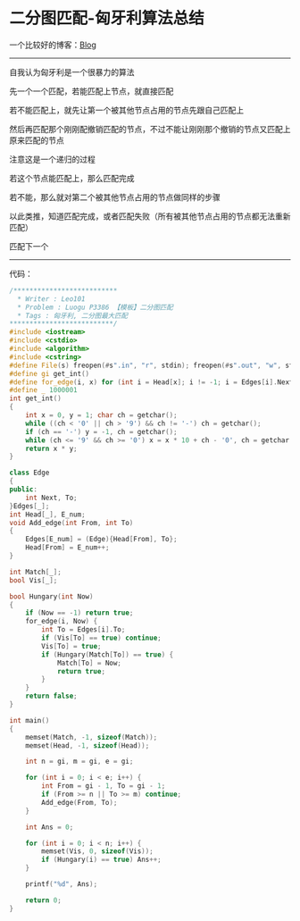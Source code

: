# 二分图匹配-匈牙利算法总结

一个比较好的博客：[Blog](https://blog.csdn.net/dark_scope/article/details/8880547)

---

自我认为匈牙利是一个很暴力的算法

先一个一个匹配，若能匹配上节点，就直接匹配

若不能匹配上，就先让第一个被其他节点占用的节点先跟自己匹配上

然后再匹配那个刚刚配撤销匹配的节点，不过不能让刚刚那个撤销的节点又匹配上原来匹配的节点

注意这是一个递归的过程

若这个节点能匹配上，那么匹配完成

若不能，那么就对第二个被其他节点占用的节点做同样的步骤

以此类推，知道匹配完成，或者匹配失败（所有被其他节点占用的节点都无法重新匹配）

匹配下一个

---

代码：

```c++
/**************************
  * Writer : Leo101
  * Problem : Luogu P3386 【模板】二分图匹配
  * Tags : 匈牙利, 二分图最大匹配
**************************/
#include <iostream>
#include <cstdio>
#include <algorithm>
#include <cstring>
#define File(s) freopen(#s".in", "r", stdin); freopen(#s".out", "w", stdout)
#define gi get_int()
#define for_edge(i, x) for (int i = Head[x]; i != -1; i = Edges[i].Next)
#define _ 1000001
int get_int()
{
    int x = 0, y = 1; char ch = getchar();
    while ((ch < '0' || ch > '9') && ch != '-') ch = getchar();
    if (ch == '-') y = -1, ch = getchar();
    while (ch <= '9' && ch >= '0') x = x * 10 + ch - '0', ch = getchar();
    return x * y;
}

class Edge
{
public:
    int Next, To;
}Edges[_];
int Head[_], E_num;
void Add_edge(int From, int To)
{
    Edges[E_num] = (Edge){Head[From], To};
    Head[From] = E_num++;
}

int Match[_];
bool Vis[_];

bool Hungary(int Now)
{
    if (Now == -1) return true;
    for_edge(i, Now) {
        int To = Edges[i].To;
        if (Vis[To] == true) continue;
        Vis[To] = true;
        if (Hungary(Match[To]) == true) {
            Match[To] = Now;
            return true;
        }
    }
    return false;
}

int main()
{
    memset(Match, -1, sizeof(Match));
    memset(Head, -1, sizeof(Head));

    int n = gi, m = gi, e = gi;

    for (int i = 0; i < e; i++) {
        int From = gi - 1, To = gi - 1;
        if (From >= n || To >= m) continue;
        Add_edge(From, To);
    }

    int Ans = 0;

    for (int i = 0; i < n; i++) {
        memset(Vis, 0, sizeof(Vis));
        if (Hungary(i) == true) Ans++;
    }

    printf("%d", Ans);

    return 0;
}
```